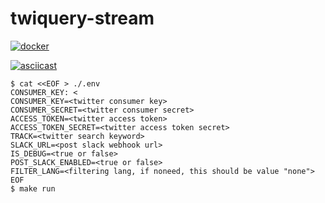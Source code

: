# twiquery-stream

[![docker](https://img.shields.io/badge/docker-0.1.20-blue.svg)](https://hub.docker.com/r/nnao45/twiquery-stream/tags)

[![asciicast](https://asciinema.org/a/247263.svg)](https://asciinema.org/a/247263)

```shell
$ cat <<EOF > ./.env                                                                                                                                        CONSUMER_KEY: <
CONSUMER_KEY=<twitter consumer key>
CONSUMER_SECRET=<twitter consumer secret>
ACCESS_TOKEN=<twitter access token>
ACCESS_TOKEN_SECRET=<twitter access token secret>
TRACK=<twitter search keyword>
SLACK_URL=<post slack webhook url>
IS_DEBUG=<true or false>
POST_SLACK_ENABLED=<true or false>
FILTER_LANG=<filtering lang, if noneed, this should be value "none">
EOF
$ make run
```
